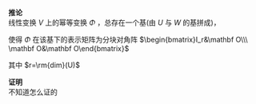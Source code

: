 **推论**    
线性变换 $V$ 上的幂等变换 $\Phi$ ，总存在一个基(由 $U$ 与 $W$ 的基拼成)，    
    
使得 $\Phi$ 在该基下的表示矩阵为分块对角阵 $\begin{bmatrix}I_r&\mathbf O\\\ \mathbf O&\mathbf O\end{bmatrix}$     
    
其中 $r=\rm{dim}(U)$     
    
**证明**    
不知道怎么证的    
